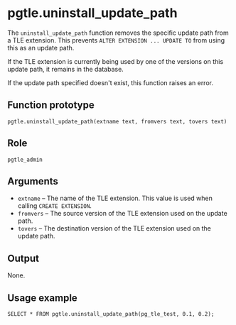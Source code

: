 # pgtle\.uninstall\_update\_path<a name="pgtle.uninstall_update_path"></a>

The `uninstall_update_path` function removes the specific update path from a TLE extension\. This prevents `ALTER EXTENSION ... UPDATE TO` from using this as an update path\.

If the TLE extension is currently being used by one of the versions on this update path, it remains in the database\.

If the update path specified doesn't exist, this function raises an error\.

## Function prototype<a name="pgtle.uninstall_update_path-prototype"></a>

```
pgtle.uninstall_update_path(extname text, fromvers text, tovers text)
```

## Role<a name="pgtle.uninstall_update_path-role"></a>

`pgtle_admin`

## Arguments<a name="pgtle.uninstall_update_path-arguments"></a>
+ `extname` – The name of the TLE extension\. This value is used when calling `CREATE EXTENSION`\.
+ `fromvers` – The source version of the TLE extension used on the update path\.
+  `tovers` – The destination version of the TLE extension used on the update path\.

## Output<a name="pgtle.uninstall_update_path-output"></a>

None\.

## Usage example<a name="pgtle.uninstall_update_path-example"></a>

```
SELECT * FROM pgtle.uninstall_update_path(pg_tle_test, 0.1, 0.2);
```